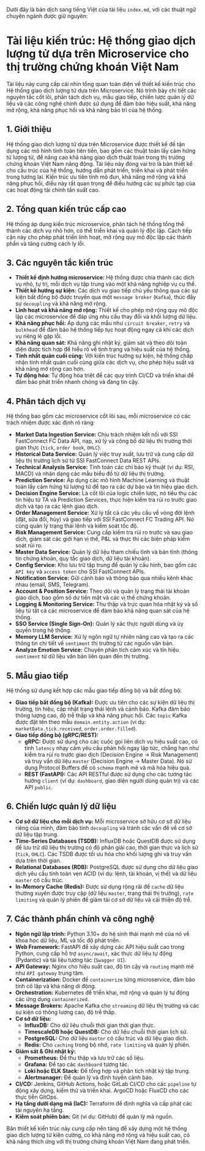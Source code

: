 Dưới đây là bản dịch sang tiếng Việt của tài liệu `index.md`, với các thuật ngữ chuyên ngành được giữ nguyên:

# Tài liệu kiến trúc: Hệ thống giao dịch lượng tử dựa trên Microservice cho thị trường chứng khoán Việt Nam

Tài liệu này cung cấp cái nhìn tổng quan toàn diện về thiết kế kiến trúc cho Hệ thống giao dịch lượng tử dựa trên Microservice. Nó trình bày chi tiết các nguyên tắc cốt lõi, phân tách dịch vụ, mẫu giao tiếp, chiến lược quản lý dữ liệu và các công nghệ chính được sử dụng để đảm bảo hiệu suất, khả năng mở rộng, khả năng phục hồi và khả năng bảo trì của hệ thống.

## 1. Giới thiệu

Hệ thống giao dịch lượng tử dựa trên Microservice được thiết kế để tận dụng các mô hình tính toán tiên tiến, bao gồm các thuật toán lấy cảm hứng từ lượng tử, để nâng cao khả năng giao dịch thuật toán trong thị trường chứng khoán Việt Nam năng động. Tài liệu này đóng vai trò là bản thiết kế cho cấu trúc của hệ thống, hướng dẫn phát triển, triển khai và phát triển trong tương lai. Kiến trúc ưu tiên tính mô đun, khả năng mở rộng và khả năng phục hồi, điều này rất quan trọng để điều hướng các sự phức tạp của các hoạt động tài chính tần suất cao.

## 2. Tổng quan kiến trúc cấp cao

Hệ thống áp dụng kiến trúc microservice, phân tách hệ thống tổng thể thành các dịch vụ nhỏ hơn, có thể triển khai và quản lý độc lập. Cách tiếp cận này cho phép phát triển linh hoạt, mở rộng quy mô độc lập các thành phần và tăng cường cách ly lỗi.

## 3. Các nguyên tắc kiến trúc

* **Thiết kế định hướng microservice:** Hệ thống được chia thành các dịch vụ nhỏ, tự trị, mỗi dịch vụ tập trung vào một khả năng nghiệp vụ cụ thể.
* **Thiết kế hướng sự kiện:** Các dịch vụ giao tiếp chủ yếu thông qua các sự kiện bất đồng bộ được truyền qua một `message broker` (`Kafka`), thúc đẩy sự `decoupling` và khả năng mở rộng.
* **Linh hoạt và khả năng mở rộng:** Thiết kế cho phép mở rộng quy mô độc lập các microservice để đáp ứng nhu cầu thay đổi và khối lượng dữ liệu.
* **Khả năng phục hồi:** Áp dụng các mẫu như `circuit breaker`, `retry` và `bulkhead` để đảm bảo hệ thống tiếp tục hoạt động ngay cả khi các dịch vụ riêng lẻ gặp lỗi.
* **Khả năng quan sát:** Khả năng ghi nhật ký, giám sát và theo dõi toàn diện được tích hợp để hiểu rõ về tình trạng và hiệu suất của hệ thống.
* **Tính nhất quán cuối cùng:** Với kiến trúc hướng sự kiện, hệ thống chấp nhận tính nhất quán cuối cùng giữa các dịch vụ, cho phép hiệu suất và khả năng mở rộng cao hơn.
* **Tự động hóa:** Tự động hóa triệt để các quy trình CI/CD và triển khai để đảm bảo phát triển nhanh chóng và đáng tin cậy.

## 4. Phân tách dịch vụ

Hệ thống bao gồm các microservice cốt lõi sau, mỗi microservice có các trách nhiệm được xác định rõ ràng:

* **Market Data Ingestion Service:** Chịu trách nhiệm kết nối với SSI FastConnect FC Data API, nạp, xử lý và công bố dữ liệu thị trường thời gian thực (`tick`, `order book`, `OHLC`).
* **Historical Data Service:** Quản lý việc truy xuất, lưu trữ và cung cấp dữ liệu thị trường lịch sử từ SSI FastConnect Data REST APIs.
* **Technical Analysis Service:** Tính toán các chỉ báo kỹ thuật (ví dụ: RSI, MACD) và nhận dạng các mẫu biểu đồ từ dữ liệu thị trường.
* **Prediction Service:** Áp dụng các mô hình Machine Learning và thuật toán lấy cảm hứng từ lượng tử để tạo ra các dự báo và tín hiệu giao dịch.
* **Decision Engine Service:** Là cốt lõi của logic chiến lược, nó tiêu thụ các tín hiệu từ TA và Prediction Services, thực hiện kiểm tra rủi ro trước giao dịch và tạo ra các lệnh giao dịch.
* **Order Management Service:** Xử lý tất cả các yêu cầu về vòng đời lệnh (đặt, sửa đổi, hủy) và giao tiếp với SSI FastConnect FC Trading API. Nó cũng quản lý trạng thái lệnh và kiểm soát tốc độ.
* **Risk Management Service:** Cung cấp kiểm tra rủi ro trước và sau giao dịch, giám sát các giới hạn vị thế, P&L và thực thi các biện pháp kiểm soát rủi ro.
* **Master Data Service:** Quản lý dữ liệu tham chiếu tĩnh và bán tĩnh (thông tin chứng khoán, quy tắc giao dịch, dữ liệu tài khoản).
* **Config Service:** Kho lưu trữ tập trung để quản lý cấu hình, bao gồm các `API key` và `access token` cho SSI FastConnect APIs.
* **Notification Service:** Gửi cảnh báo và thông báo qua nhiều kênh khác nhau (email, SMS, Telegram).
* **Account & Position Service:** Theo dõi và quản lý trạng thái tài khoản giao dịch, bao gồm số dư tiền mặt và các vị thế chứng khoán.
* **Logging & Monitoring Service:** Thu thập và trực quan hóa nhật ký và số liệu từ tất cả các microservice để đảm bảo khả năng quan sát của hệ thống.
* **SSO Service (Single Sign-On):** Quản lý xác thực người dùng và ủy quyền trong hệ thống.
* **Memory LLM Service:** Xử lý ngôn ngữ tự nhiên nâng cao và tạo ra các thông tin chi tiết về `sentiment` thị trường từ các nguồn văn bản.
* **Analyze Emotion Service:** Chuyên phân tích cảm xúc và tín hiệu `sentiment` từ dữ liệu văn bản liên quan đến thị trường.

## 5. Mẫu giao tiếp

Hệ thống sử dụng kết hợp các mẫu giao tiếp đồng bộ và bất đồng bộ:

* **Giao tiếp bất đồng bộ (Kafka):** Được ưu tiên cho các sự kiện dữ liệu thị trường, tín hiệu, cập nhật trạng thái lệnh và cảnh báo. Kafka đảm bảo thông lượng cao, độ trễ thấp và khả năng phục hồi. Các `topic` Kafka được đặt tên theo mẫu `domain.entity.action` (ví dụ: `marketData.tick.received`, `order.order.filled`).
* **Giao tiếp đồng bộ (gRPC/REST):**
    * **gRPC:** Được sử dụng cho các cuộc gọi liên dịch vụ hiệu suất cao, có tính `latency` nhạy cảm yêu cầu phản hồi ngay lập tức, chẳng hạn như kiểm tra rủi ro trước giao dịch (Decision Engine -> Risk Management) và truy vấn dữ liệu `master` (Decision Engine -> Master Data). Nó sử dụng Protocol Buffers để có `schema` mạnh mẽ và mã hóa hiệu quả.
    * **REST (FastAPI):** Các API RESTful được sử dụng cho các tương tác hướng `client` (ví dụ: `dashboard`, giao diện người dùng quản trị) và các API `public`.

## 6. Chiến lược quản lý dữ liệu

* **Cơ sở dữ liệu cho mỗi dịch vụ:** Mỗi microservice sở hữu cơ sở dữ liệu riêng của mình, đảm bảo tính `decoupling` và tránh các vấn đề về cơ sở dữ liệu tập trung.
* **Time-Series Databases (TSDB):** InfluxDB hoặc QuestDB được sử dụng để lưu trữ dữ liệu thị trường có độ phân giải cao, thời gian thực và lịch sử (`tick`, `OHLC`). Các TSDB được tối ưu hóa cho khối lượng ghi và truy vấn dựa trên thời gian.
* **Relational Databases (RDB):** PostgreSQL được sử dụng cho dữ liệu giao dịch yêu cầu tính toàn vẹn ACID (ví dụ: lệnh, tài khoản, vị thế) và dữ liệu `master` có cấu trúc.
* **In-Memory Cache (Redis):** Được sử dụng rộng rãi để `cache` dữ liệu thường xuyên được truy cập (dữ liệu `master`, trạng thái thị trường), `rate limiting` và quản lý phiên để giảm tải cơ sở dữ liệu và cải thiện độ trễ.

## 7. Các thành phần chính và công nghệ

* **Ngôn ngữ lập trình:** Python 3.10+ do hệ sinh thái mạnh mẽ của nó về khoa học dữ liệu, ML và tốc độ phát triển.
* **Web Framework:** FastAPI để xây dựng các API hiệu suất cao trong Python, cung cấp hỗ trợ `async/await`, xác thực dữ liệu tự động (Pydantic) và tài liệu tương tác (`Swagger UI`).
* **API Gateway:** Nginx cho hiệu suất cao, độ tin cậy và `routing` mạnh mẽ như `API gateway` trung tâm.
* **Containerization:** Docker để `containerize` từng microservice, đảm bảo tính cô lập và khả năng di động.
* **Orchestration:** Kubernetes để triển khai, mở rộng và quản lý tự động các ứng dụng `containerized`.
* **Message Brokers:** Apache Kafka cho `streaming` dữ liệu thị trường và các sự kiện có thông lượng cao, độ trễ thấp.
* **Cơ sở dữ liệu:**
    * **InfluxDB:** Cho dữ liệu chuỗi thời gian thời gian thực.
    * **TimescaleDB hoặc QuestDB:** Cho dữ liệu chuỗi thời gian lịch sử.
    * **PostgreSQL:** Cho dữ liệu `master` có cấu trúc và dữ liệu giao dịch.
    * **Redis:** Cho `caching` trong bộ nhớ, `rate limiting` và quản lý phiên.
* **Giám sát & Ghi nhật ký:**
    * **Prometheus:** Để thu thập và lưu trữ các số liệu.
    * **Grafana:** Để tạo các `dashboard` tương tác.
    * **Loki hoặc ELK Stack:** Để tổng hợp và phân tích nhật ký tập trung.
    * **Alertmanager:** Để quản lý và định tuyến cảnh báo.
* **CI/CD:** Jenkins, GitHub Actions, hoặc GitLab CI/CD cho các `pipeline` tự động xây dựng, kiểm thử và triển khai. ArgoCD hoặc FluxCD cho các thực tiễn GitOps.
* **Hạ tầng dưới dạng mã (IaC):** Terraform để định nghĩa và cấp phát các tài nguyên hạ tầng.
* **Kiểm soát phiên bản:** Git (ví dụ: GitHub) để quản lý mã nguồn.

Bản thiết kế kiến trúc này cung cấp nền tảng để xây dựng một hệ thống giao dịch lượng tử kiên cường, có khả năng mở rộng và hiệu suất cao, có khả năng thích ứng với thị trường chứng khoán Việt Nam đang phát triển.
